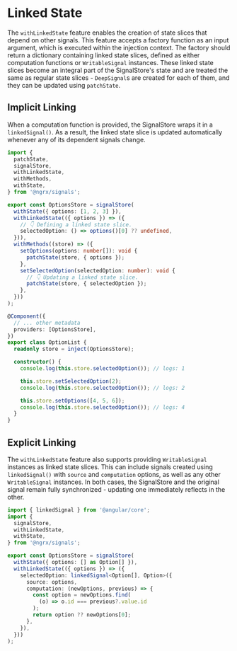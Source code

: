 # Linked State

The `withLinkedState` feature enables the creation of state slices that depend on other signals.
This feature accepts a factory function as an input argument, which is executed within the injection context.
The factory should return a dictionary containing linked state slices, defined as either computation functions or `WritableSignal` instances.
These linked state slices become an integral part of the SignalStore's state and are treated the same as regular state slices - `DeepSignal`s are created for each of them, and they can be updated using `patchState`.

## Implicit Linking

When a computation function is provided, the SignalStore wraps it in a `linkedSignal()`.
As a result, the linked state slice is updated automatically whenever any of its dependent signals change.

<ngrx-code-tabs>
<ngrx-code-example header="options-store.ts">

```ts
import {
  patchState,
  signalStore,
  withLinkedState,
  withMethods,
  withState,
} from '@ngrx/signals';

export const OptionsStore = signalStore(
  withState({ options: [1, 2, 3] }),
  withLinkedState(({ options }) => ({
    // 👇 Defining a linked state slice.
    selectedOption: () => options()[0] ?? undefined,
  })),
  withMethods((store) => ({
    setOptions(options: number[]): void {
      patchState(store, { options });
    },
    setSelectedOption(selectedOption: number): void {
      // 👇 Updating a linked state slice.
      patchState(store, { selectedOption });
    },
  }))
);
```

</ngrx-code-example>

<ngrx-code-example header="option-list.ts">

```ts
@Component({
  // ... other metadata
  providers: [OptionsStore],
})
export class OptionList {
  readonly store = inject(OptionsStore);

  constructor() {
    console.log(this.store.selectedOption()); // logs: 1

    this.store.setSelectedOption(2);
    console.log(this.store.selectedOption()); // logs: 2

    this.store.setOptions([4, 5, 6]);
    console.log(this.store.selectedOption()); // logs: 4
  }
}
```

</ngrx-code-example>
</ngrx-code-tabs>

## Explicit Linking

The `withLinkedState` feature also supports providing `WritableSignal` instances as linked state slices.
This can include signals created using `linkedSignal()` with `source` and `computation` options, as well as any other `WritableSignal` instances.
In both cases, the SignalStore and the original signal remain fully synchronized - updating one immediately reflects in the other.

<ngrx-code-example header="options-store.ts">

```ts
import { linkedSignal } from '@angular/core';
import {
  signalStore,
  withLinkedState,
  withState,
} from '@ngrx/signals';

export const OptionsStore = signalStore(
  withState({ options: [] as Option[] }),
  withLinkedState(({ options }) => ({
    selectedOption: linkedSignal<Option[], Option>({
      source: options,
      computation: (newOptions, previous) => {
        const option = newOptions.find(
          (o) => o.id === previous?.value.id
        );
        return option ?? newOptions[0];
      },
    }),
  }))
);
```

</ngrx-code-example>
